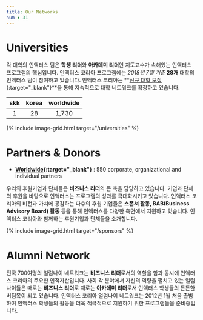 ```yaml
---
title: Our Networks
num : 31
---
```


# Universities

각 대학의 인액터스 팀은 **학생 리더**와 **아카데미 리더**인 지도교수가 속해있는 인액터스 프로그램의 핵심입니다.
인액터스 코리아 프로그램에는  *2018년 7월 기준*  **28개** 대학의 인액터스 팀이 참여하고 있습니다.
인액터스 코리아는 **[신규 대학 모집](http://enactuskorea.org/join-us/student-leaders/){:target="_blank"}**을 통해 지속적으로 대학 네트워크를 확장하고 있습니다.



| skk  | korea   |worldwide 	|
|:-:	 |:-:	     |:-:	        |
|  1   |   28    |  1,730 	  |




{% include image-grid.html target="/universities" %}

# Partners & Donors

+ **[Worldwide](http://enactus.org/who-we-are/partners-donors/){:target="_blank"}** : 550 corporate, organizational and individual partners

우리의 후원기업과 단체들은 **비즈니스 리더**의 큰 축을 담당하고 있습니다.
기업과 단체의 후원을 바탕으로 인액터스는 프로그램의 성과를 극대화시키고 있습니다.
인액터스 코리아의 비전과 가치에 공감하는 다수의 후원 기업들은 **스폰서 활동, BAB(Business Advisory Board) 활동** 등을 통해 인액터스를 다양한 측면에서 지원하고 있습니다.
인액터스 코리아와 함께하는 후원기업과 단체들을 소개합니다.

{% include image-grid.html target="/sponsors" %}

# Alumni Network
전국 700여명의 얼럼나이 네트워크는 **비즈니스 리더**로서의 역할을 함과 동시에 인액터스 코리아의 주요한 인적자산입니다. 사회 각 분야에서 자신의 역량을 펼치고 있는 얼럼나이들은 때로는 **비즈니스 리더**로 때로는 **아카데미 리더**로서 인액터스 학생들의 든든한 버팀목이 되고 있습니다. 인액터스 코리아 얼럼나이 네트워크는 2012년 1월 처음 출범하여 인액터스 학생들의 활동을 더욱 적극적으로 지원하기 위한 프로그램들을 준비중입니다.
